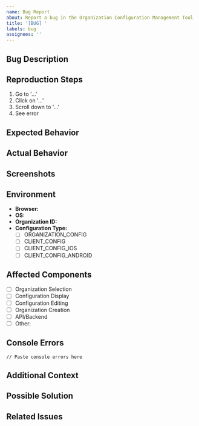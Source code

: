 ```yaml
---
name: Bug Report
about: Report a bug in the Organization Configuration Management Tool
title: '[BUG] '
labels: bug
assignees: ''
---
```


## Bug Description

<!-- A clear and concise description of the bug -->

## Reproduction Steps

<!-- Steps to reproduce the behavior -->
1. Go to '...'
2. Click on '...'
3. Scroll down to '...'
4. See error

## Expected Behavior

<!-- A clear and concise description of what you expected to happen -->

## Actual Behavior

<!-- A clear and concise description of what actually happened -->

## Screenshots

<!-- If applicable, add screenshots to help explain your problem -->

## Environment

- **Browser:** <!-- e.g. Chrome 96, Firefox 95, Edge 96 -->
- **OS:** <!-- e.g. Windows 10, macOS Monterey, Ubuntu 20.04 -->
- **Organization ID:** <!-- If applicable, the organization ID where the issue occurred -->
- **Configuration Type:** <!-- If applicable, the configuration type where the issue occurred -->
  - [ ] ORGANIZATION_CONFIG
  - [ ] CLIENT_CONFIG
  - [ ] CLIENT_CONFIG_IOS
  - [ ] CLIENT_CONFIG_ANDROID

## Affected Components

<!-- Check all that apply -->
- [ ] Organization Selection
- [ ] Configuration Display
- [ ] Configuration Editing
- [ ] Organization Creation
- [ ] API/Backend
- [ ] Other: <!-- Please specify -->

## Console Errors

<!-- If applicable, include any JavaScript console errors -->
```
// Paste console errors here
```

## Additional Context

<!-- Add any other context about the problem here -->

## Possible Solution

<!-- If you have suggestions on how to fix the issue -->

## Related Issues

<!-- List any related issues if applicable -->